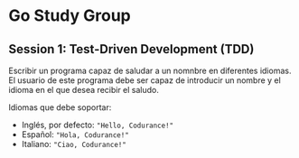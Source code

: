 # Go Study Group
## Session 1: Test-Driven Development (TDD)

Escribir un programa capaz de saludar a un nomnbre en diferentes idiomas. El usuario de este programa debe ser capaz de
introducir un nombre y el idioma en el que desea recibir el saludo.

Idiomas que debe soportar:
- Inglés, por defecto: `"Hello, Codurance!"`
- Español: `"Hola, Codurance!"`
- Italiano: `"Ciao, Codurance!"`
